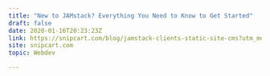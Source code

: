 ```yaml
---
title: "New to JAMstack? Everything You Need to Know to Get Started"
draft: false
date: 2020-01-16T20:23:23Z
link: https://snipcart.com/blog/jamstack-clients-static-site-cms?utm_medium=RSS&utm_source=hune
site: snipcart.com
topic: Webdev  

---
```

